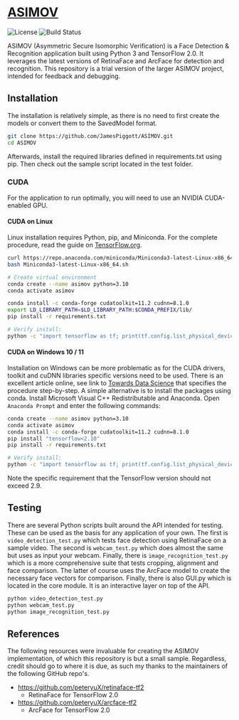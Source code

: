 # [ASIMOV](https://github.com/JamesPiggott/ASIMOV)

![License](https://img.shields.io/github/license/JamesPiggott/ASIMOV)
![Build Status](https://img.shields.io/github/actions/workflow/status/JamesPiggott/ASIMOV/ci.yml)

ASIMOV (Asymmetric Secure Isomorphic Verification) is a Face Detection & Recognition application built using Python 3 and TensorFlow 2.0. It leverages the latest versions of RetinaFace and ArcFace for detection and recognition. This repository is a trial version of the larger ASIMOV project, intended for feedback and debugging.

## Installation

The installation is relatively simple, as there is no need to first create the models or convert them to the SavedModel format.

```bash
git clone https://github.com/JamesPiggott/ASIMOV.git
cd ASIMOV
```

Afterwards, install the required libraries defined in requirements.txt using pip. Then check out the sample script located in the test folder.

### CUDA

For the application to run optimally, you will need to use an NVIDIA CUDA-enabled GPU.

#### CUDA on Linux

Linux installation requires Python, pip, and Miniconda. For the complete procedure, read the guide on [TensorFlow.org](https://www.tensorflow.org/install/pip).

```bash
curl https://repo.anaconda.com/miniconda/Miniconda3-latest-Linux-x86_64.sh -o Miniconda3-latest-Linux-x86_64.sh
bash Miniconda3-latest-Linux-x86_64.sh

# Create virtual environment
conda create --name asimov python=3.10
conda activate asimov
```

```bash
conda install -c conda-forge cudatoolkit=11.2 cudnn=8.1.0
export LD_LIBRARY_PATH=$LD_LIBRARY_PATH:$CONDA_PREFIX/lib/
pip install -r requirements.txt

# Verify install:
python -c "import tensorflow as tf; print(tf.config.list_physical_devices('GPU'))"
```

#### CUDA on Windows 10 / 11

Installation on Windows can be more problematic as for the CUDA drivers, toolkit and cuDNN libraries specific versions need to be used. There is an excellent article online, see link to [Towards Data Science](https://towardsdatascience.com/setting-up-tensorflow-gpu-with-cuda-and-anaconda-onwindows-2ee9c39b5c44) that specifies the procedure step-by-step. A simple alternative is to install the packages using conda. Install Microsoft Visual C++ Redistributable and Anaconda. Open `Anaconda Prompt` and enter the following commands:

```bash
conda create --name asimov python=3.10
conda activate asimov
conda install -c conda-forge cudatoolkit=11.2 cudnn=8.1.0
pip install "tensorflow<2.10"
pip install -r requirements.txt

# Verify install:
python -c "import tensorflow as tf; print(tf.config.list_physical_devices('GPU'))"
```

Note the specific requirement that the TensorFlow version should not exceed 2.9.

## Testing

There are several Python scripts built around the API intended for testing. These can be used as the basis for any 
application of your own. The first is `video_detection_test.py` which tests face detection using RetinaFace on a 
sample video. The second is `webcam_test.py` which does almost the same but uses as input your webcam. Finally, there 
is `image_recognition_test.py` which is a more comprehensive suite that tests cropping, alignment and face comparison. The latter of course uses the ArcFace model to create the necessary face vectors for comparison.
Finally, there is also GUI.py which is located in the core module. It is an interactive layer on top of the API.

```bash
python video_detection_test.py
python webcam_test.py
python image_recognition_test.py
```

## References

The following resources were invaluable for creating the ASIMOV implementation, of which this repository is but a small 
sample. Regardless, credit should go to where it is due, as such my thanks to the maintainers of the following 
GitHub repo's.

- https://github.com/peteryuX/retinaface-tf2
    - RetinaFace for TensorFlow 2.0
- https://github.com/peteryuX/arcface-tf2
    - ArcFace for TensorFlow 2.0
